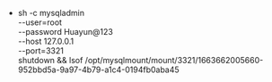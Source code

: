 - sh -c mysqladmin \
                  --user=root \
                  --password Huayun@123 \
                  --host 127.0.0.1 \
                  --port=3321 \
                  shutdown && lsof /opt/mysqlmount/mount/3321/1663662005660-952bbd5a-9a97-4b79-a1c4-0194fb0aba45